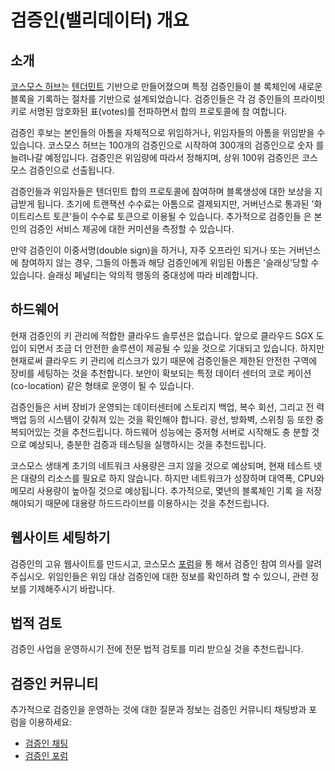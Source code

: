 <!-- markdown-link-check-disable -->

# 검증인(밸리데이터) 개요

## 소개

[코스모스 허브](/introduction/cosmos-hub.md)는
[텐더민트](/introduction/tendermint.md) 기반으로 만들어졌으며 특정 검증인들이 블
록체인에 새로운 블록을 기록하는 절차를 기반으로 설계되었습니다. 검증인들은 각 검
증인들의 프라이빗키로 서명된 암호화된 표(votes)를 전파하면서 합의 프로토콜에 참
여합니다.

검증인 후보는 본인들의 아톰을 자체적으로 위임하거나, 위임자들의 아톰을 위임받을
수 있습니다. 코스모스 허브는 100개의 검증인으로 시작하여 300개의 검증인으로 숫자
를 늘려나갈 예정입니다. 검증인은 위임량에 따라서 정해지며, 상위 100위 검증인은
코스모스 검증인으로 선출됩니다.

검증인들과 위임자들은 텐더민트 합의 프로토콜에 참여하며 블록생성에 대한 보상을
지급받게 됩니다. 초기에 트랜잭션 수수료는 아톰으로 결제되지만, 거버넌스로 통과된
'화이트리스트 토큰'들이 수수료 토큰으로 이용될 수 있습니다. 추가적으로 검증인들
은 본인의 검증인 서비스 제공에 대한 커미션을 측정할 수 있습니다.

만약 검증인이 이중서명(double sign)을 하거나, 자주 오프라인 되거나 또는 거버넌스
에 참여하지 않는 경우, 그들의 아톰과 해당 검증인에게 위임된 아톰은 '슬래싱'당할
수 있습니다. 슬래싱 페널티는 악의적 행동의 중대성에 따라 비례합니다.

## 하드웨어

현재 검증인의 키 관리에 적합한 클라우드 솔루션은 없습니다. 앞으로 클라우드 SGX
도입이 되면서 조금 더 안전한 솔루션이 제공될 수 있을 것으로 기대되고 있습니다.
하지만 현재로써 클라우드 키 관리에 리스크가 있기 때문에 검증인들은 제한된 안전한
구역에 장비를 세팅하는 것을 추천합니다. 보안이 확보되는 특정 데이터 센터의 코로
케이션(co-location) 같은 형태로 운영이 될 수 있습니다.

검증인들은 서버 장비가 운영되는 데이터센터에 스토리지 백업, 복수 회선, 그리고 전
력 백업 등의 시스템이 갖춰져 있는 것을 확인해야 합니다. 광선, 방화벽, 스위칭 등
또한 중복되어있는 것을 추천드립니다. 하드웨어 성능에는 중저형 서버로 시작해도 충
분할 것으로 예상되나, 충분한 검증과 테스팅을 실행하시는 것을 추천드립니다.

코스모스 생태계 초기의 네트워크 사용량은 크지 않을 것으로 예상되며, 현재 테스트
넷은 대량의 리소스를 필요로 하지 않습니다. 하지만 네트워크가 성장하며 대역폭,
CPU와 메모리 사용량이 높아질 것으로 예상됩니다. 추가적으로, 몇년의 블록체인 기록
을 저장해야되기 때문에 대용량 하드드라이브를 이용하시는 것을 추천드립니다.

## 웹사이트 세팅하기

검증인의 고유 웹사이트를 만드시고, 코스모스
[포럼](https://forum.cosmos.network/t/validator-candidates-websites/127/3)을 통
해서 검증인 참여 의사를 알려주십시오. 위임인들은 위임 대상 검증인에 대한 정보를
확인하려 할 수 있으니, 관련 정보를 기제해주시기 바랍니다.

## 법적 검토

검증인 사업을 운영하시기 전에 전문 법적 검토를 미리 받으실 것을 추천드립니다.

## 검증인 커뮤니티

추가적으로 검증인을 운영하는 것에 대한 질문과 정보는 검증인 커뮤니티 채팅방과 포
럼을 이용하세요:

- [검증인 채팅](https://riot.im/app/#/room/#cosmos_validators:matrix.org)
- [검증인 포럼](https://forum.cosmos.network/c/validating)

<!-- markdown-link-check-enable -->
